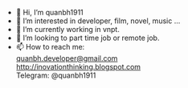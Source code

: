 - 👋 Hi, I’m quanbh1911
- 👀 I’m interested in developer, film, novel, music ...
- 🌱 I’m currently working in vnpt.
- 💞️ I’m looking to part time job or remote job.
- 📫 How to reach me: 
<br/> quanbh.developer@gmail.com
<br/> http://inovationthinking.blogspot.com
<br/> Telegram: @quanbh1911
<!---
quanbh1911/quanbh1911 is a ✨ special ✨ repository because its `README.md` (this file) appears on your GitHub profile.
You can click the Preview link to take a look at your changes.
--->
